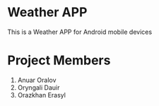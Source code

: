 # Weather APP
This is a Weather APP for Android mobile devices

# Project Members

1) Anuar Oralov
2) Oryngali Dauir
3) Orazkhan Erasyl

